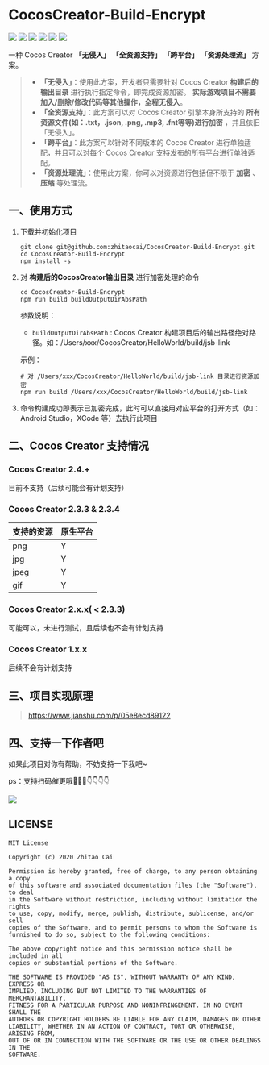 # CocosCreator-Build-Encrypt

[![](https://img.shields.io/badge/Release-0.2.1-orange.svg)](CHANGELOG.md)
[![](https://img.shields.io/badge/Support-Cocos%20Creator%202.3.3-brightgreen.svg)](http://www.cocos.com/creator)
[![](https://img.shields.io/badge/Support-Cocos%20Creator%202.3.4-brightgreen.svg)](http://www.cocos.com/creator)
[![](https://img.shields.io/badge/Unknown%20Support-Cocos%20Creator%202.x.x-lightgrey.svg)](http://www.cocos.com/creator)
[![](https://img.shields.io/badge/Not%20Support-Cocos%20Creator%202.4.+-red.svg)](http://www.cocos.com/creator)
[![](https://img.shields.io/badge/Not%20Support-Cocos%20Creator%201.x.x-red.svg)](http://www.cocos.com/creator)


一种 Cocos Creator **「无侵入」** **「全资源支持」** **「跨平台」** **「资源处理流」** 方案。

> * **「无侵入」**：使用此方案，开发者只需要针对 Cocos Creator **构建后的输出目录** 进行执行指定命令，即完成资源加密。 **实际游戏项目不需要加入/删除/修改代码等其他操作，全程无侵入**。
> * **「全资源支持」**：此方案可以对 Cocos Creator 引擎本身所支持的 **所有资源文件(如：.txt，.json, .png, .mp3, .fnt等等)进行加密** ，并且依旧「无侵入」。
> * **「跨平台」**：此方案可以针对不同版本的 Cocos  Creator 进行单独适配，并且可以对每个 Cocos Creator 支持发布的所有平台进行单独适配。
> * **「资源处理流」**：使用此方案，你可以对资源进行包括但不限于 **加密** 、 **压缩** 等处理流。

## 一、使用方式

1. 下载并初始化项目

    ````
    git clone git@github.com:zhitaocai/CocosCreator-Build-Encrypt.git
    cd CocosCreator-Build-Encrypt
    npm install -s 
    ````

2. 对 **构建后的CocosCreator输出目录** 进行加密处理的命令

    ```
    cd CocosCreator-Build-Encrypt
    npm run build buildOutputDirAbsPath
    ```

    参数说明：

    * `buildOutputDirAbsPath` : Cocos Creator 构建项目后的输出路径绝对路径。如：/Users/xxx/CocosCreator/HelloWorld/build/jsb-link


    示例：

    ```
    # 对 /Users/xxx/CocosCreator/HelloWorld/build/jsb-link 目录进行资源加密
    npm run build /Users/xxx/CocosCreator/HelloWorld/build/jsb-link
    ```

3. 命令构建成功即表示已加密完成，此时可以直接用对应平台的打开方式（如：Android Studio，XCode 等）去执行此项目

## 二、Cocos Creator 支持情况

### Cocos Creator 2.4.+

目前不支持（后续可能会有计划支持）

### Cocos Creator 2.3.3 & 2.3.4

| 支持的资源 | 原生平台 |
| ---------- | -------- |
| png        | Y        |
| jpg        | Y        |
| jpeg       | Y        |
| gif        | Y        |

### Cocos Creator 2.x.x( < 2.3.3)

可能可以，未进行测试，且后续也不会有计划支持

### Cocos Creator 1.x.x

后续不会有计划支持

## 三、项目实现原理

> https://www.jianshu.com/p/05e8ecd89122

## 四、支持一下作者吧

如果此项目对你有帮助，不妨支持一下我吧~

ps：支持扫码催更哦🤣🤣🤣👇👇👇👇

![](static/PAY.png)


## LICENSE

    MIT License

    Copyright (c) 2020 Zhitao Cai

    Permission is hereby granted, free of charge, to any person obtaining a copy
    of this software and associated documentation files (the "Software"), to deal
    in the Software without restriction, including without limitation the rights
    to use, copy, modify, merge, publish, distribute, sublicense, and/or sell
    copies of the Software, and to permit persons to whom the Software is
    furnished to do so, subject to the following conditions:

    The above copyright notice and this permission notice shall be included in all
    copies or substantial portions of the Software.

    THE SOFTWARE IS PROVIDED "AS IS", WITHOUT WARRANTY OF ANY KIND, EXPRESS OR
    IMPLIED, INCLUDING BUT NOT LIMITED TO THE WARRANTIES OF MERCHANTABILITY,
    FITNESS FOR A PARTICULAR PURPOSE AND NONINFRINGEMENT. IN NO EVENT SHALL THE
    AUTHORS OR COPYRIGHT HOLDERS BE LIABLE FOR ANY CLAIM, DAMAGES OR OTHER
    LIABILITY, WHETHER IN AN ACTION OF CONTRACT, TORT OR OTHERWISE, ARISING FROM,
    OUT OF OR IN CONNECTION WITH THE SOFTWARE OR THE USE OR OTHER DEALINGS IN THE
    SOFTWARE.
